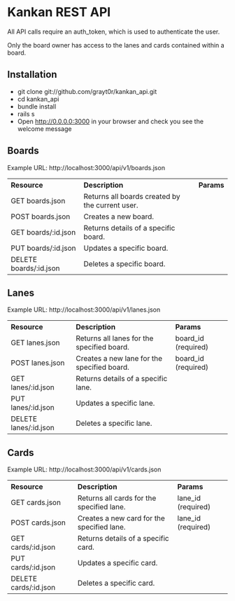 # Kankan REST API

All API calls require an auth_token, which is used to authenticate the user.

Only the board owner has access to the lanes and cards contained within a board.


## Installation

* git clone git://github.com/grayt0r/kankan_api.git
* cd kankan_api
* bundle install
* rails s
* Open http://0.0.0.0:3000 in your browser and check you see the welcome message


## Boards

Example URL: http://localhost:3000/api/v1/boards.json

<table>
  <tr>
    <th style="text-align:left;">Resource</th>
    <th style="text-align:left;">Description</th>
    <th style="text-align:left;">Params</th>
  </tr>
  <tr>
    <td>GET boards.json</td>
    <td>Returns all boards created by the current user.</td>
    <td></td>
  </tr>
  <tr>
    <td>POST boards.json</td>
    <td>Creates a new board.</td>
    <td></td>
  </tr>
  <tr>
    <td>GET boards/:id.json</td>
    <td>Returns details of a specific board.</td>
    <td></td>
  </tr>
  <tr>
    <td>PUT boards/:id.json</td>
    <td>Updates a specific board.</td>
    <td></td>
  </tr>
  <tr>
    <td>DELETE boards/:id.json</td>
    <td>Deletes a specific board.</td>
    <td></td>
  </tr>
</table>


## Lanes

Example URL: http://localhost:3000/api/v1/lanes.json

<table>
  <tr>
    <th style="text-align:left;">Resource</th>
    <th style="text-align:left;">Description</th>
    <th style="text-align:left;">Params</th>
  </tr>
  <tr>
    <td>GET lanes.json</td>
    <td>Returns all lanes for the specified board.</td>
    <td>board_id (required)</td>
  </tr>
  <tr>
    <td>POST lanes.json</td>
    <td>Creates a new lane for the specified board.</td>
    <td>board_id (required)</td>
  </tr>
  <tr>
    <td>GET lanes/:id.json</td>
    <td>Returns details of a specific lane.</td>
    <td></td>
  </tr>
  <tr>
    <td>PUT lanes/:id.json</td>
    <td>Updates a specific lane.</td>
    <td></td>
  </tr>
  <tr>
    <td>DELETE lanes/:id.json</td>
    <td>Deletes a specific lane.</td>
    <td></td>
  </tr>
</table>


## Cards

Example URL: http://localhost:3000/api/v1/cards.json

<table>
  <tr>
    <th style="text-align:left;">Resource</th>
    <th style="text-align:left;">Description</th>
    <th style="text-align:left;">Params</th>
  </tr>
  <tr>
    <td>GET cards.json</td>
    <td>Returns all cards for the specified lane.</td>
    <td>lane_id (required)</td>
  </tr>
  <tr>
    <td>POST cards.json</td>
    <td>Creates a new card for the specified lane.</td>
    <td>lane_id (required)</td>
  </tr>
  <tr>
    <td>GET cards/:id.json</td>
    <td>Returns details of a specific card.</td>
    <td></td>
  </tr>
  <tr>
    <td>PUT cards/:id.json</td>
    <td>Updates a specific card.</td>
    <td></td>
  </tr>
  <tr>
    <td>DELETE cards/:id.json</td>
    <td>Deletes a specific card.</td>
    <td></td>
  </tr>
</table>